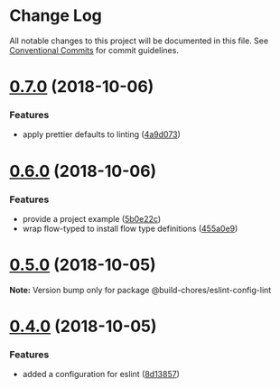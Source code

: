 # Change Log

All notable changes to this project will be documented in this file.
See [Conventional Commits](https://conventionalcommits.org) for commit guidelines.

# [0.7.0](https://github.com/critocrito/build-chores/compare/v0.6.0...v0.7.0) (2018-10-06)


### Features

* apply prettier defaults to linting ([4a9d073](https://github.com/critocrito/build-chores/commit/4a9d073))





# [0.6.0](https://github.com/critocrito/build-chores/compare/v0.5.0...v0.6.0) (2018-10-06)


### Features

* provide a project example ([5b0e22c](https://github.com/critocrito/build-chores/commit/5b0e22c))
* wrap flow-typed to install flow type definitions ([455a0e9](https://github.com/critocrito/build-chores/commit/455a0e9))





# [0.5.0](https://github.com/critocrito/build-chores/compare/v0.4.0...v0.5.0) (2018-10-05)

**Note:** Version bump only for package @build-chores/eslint-config-lint





# [0.4.0](https://github.com/critocrito/build-chores/compare/v0.3.0...v0.4.0) (2018-10-05)


### Features

* added a configuration for eslint ([8d13857](https://github.com/critocrito/build-chores/commit/8d13857))
